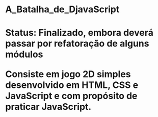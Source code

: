 <h1>A_Batalha_de_DjavaScript<h1>
 
 <p>Status: Finalizado, embora deverá passar por refatoração de alguns módulos<p>
 
 <p> Consiste em jogo 2D simples desenvolvido em HTML, CSS e JavaScript e com propósito de praticar JavaScript. <p>

